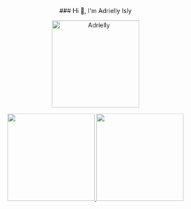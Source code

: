 <p align="center">
### Hi 👋, I'm Adrielly Isly
</p>

<p align="center">
 <img alt="Adrielly" width="200" src="https://cdn.discordapp.com/attachments/1002802222209450094/1040991970916569168/islycodes.gif"/>
</p>

<div align="center">
  <a href="https://github.com/islycodes">
  <img height="200em" src="https://github-readme-stats.vercel.app/api?username=islycodes&show_icons=true&theme=dracula&include_all_commits=true&count_private=true"/>
  <img height="200em" src="https://github-readme-stats.vercel.app/api/top-langs/?username=islycodes&layout=compact&langs_count=7&theme=dracula"/>
</div>
 
 
<div align="center" style="display: inline_block"><br>
 
 </div>
 
 
<div align="center"> <br>
</div>
